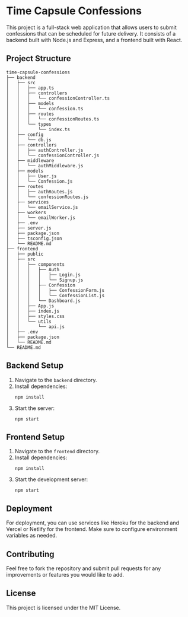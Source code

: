 # Time Capsule Confessions

This project is a full-stack web application that allows users to submit confessions that can be scheduled for future delivery. It consists of a backend built with Node.js and Express, and a frontend built with React.

## Project Structure

```
time-capsule-confessions
├── backend
│   ├── src
│   │   ├── app.ts
│   │   ├── controllers
│   │   │   └── confessionController.ts
│   │   ├── models
│   │   │   └── confession.ts
│   │   ├── routes
│   │   │   └── confessionRoutes.ts
│   │   └── types
│   │       └── index.ts
│   ├── config
│   │   └── db.js
│   ├── controllers
│   │   ├── authController.js
│   │   └── confessionController.js
│   ├── middleware
│   │   └── authMiddleware.js
│   ├── models
│   │   ├── User.js
│   │   └── Confession.js
│   ├── routes
│   │   ├── authRoutes.js
│   │   └── confessionRoutes.js
│   ├── services
│   │   └── emailService.js
│   ├── workers
│   │   └── emailWorker.js
│   ├── .env
│   ├── server.js
│   ├── package.json
│   ├── tsconfig.json
│   └── README.md
├── frontend
│   ├── public
│   ├── src
│   │   ├── components
│   │   │   ├── Auth
│   │   │   │   ├── Login.js
│   │   │   │   └── Signup.js
│   │   │   ├── Confession
│   │   │   │   ├── ConfessionForm.js
│   │   │   │   └── ConfessionList.js
│   │   │   └── Dashboard.js
│   │   ├── App.js
│   │   ├── index.js
│   │   ├── styles.css
│   │   └── utils
│   │       └── api.js
│   ├── .env
│   ├── package.json
│   └── README.md
└── README.md
```

## Backend Setup

1. Navigate to the `backend` directory.
2. Install dependencies:
   ```
   npm install
   ```
3. Start the server:
   ```
   npm start
   ```

## Frontend Setup

1. Navigate to the `frontend` directory.
2. Install dependencies:
   ```
   npm install
   ```
3. Start the development server:
   ```
   npm start
   ```

## Deployment

For deployment, you can use services like Heroku for the backend and Vercel or Netlify for the frontend. Make sure to configure environment variables as needed.

## Contributing

Feel free to fork the repository and submit pull requests for any improvements or features you would like to add.

## License

This project is licensed under the MIT License.